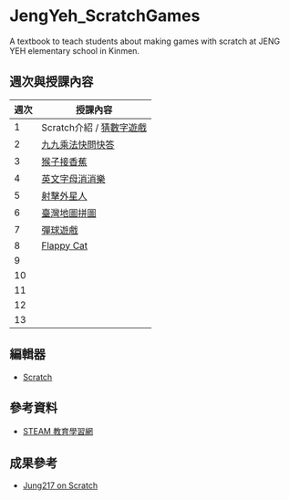 # JengYeh_ScratchGames
A textbook to teach students about making games with scratch  at JENG YEH elementary school in Kinmen.

## 週次與授課內容

| 週次 | 授課內容 |
| ---- | ------------------------------ |
| 1    | Scratch介紹 / [猜數字遊戲](/week1) |
| 2    | [九九乘法快問快答](/week2) |
| 3    | [猴子接香蕉](/week3) |
| 4    | [英文字母消消樂](/week4) |
| 5    | [射擊外星人](/week5) |
| 6    | [臺灣地圖拼圖](/week6) |
| 7    | [彈球遊戲](/week7) |
| 8    | [Flappy Cat](/week8) |
| 9    |  |
| 10   |  |
| 11   |  |
| 12   |  |
| 13   |  |

## 編輯器
- [Scratch](https://scratch.mit.edu/)

## 參考資料
- [STEAM 教育學習網](https://steam.oxxostudio.tw/category/scratch/index.html)

## 成果參考
* [Jung217 on Scratch](https://scratch.mit.edu/users/Jung217/)

